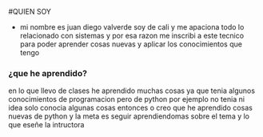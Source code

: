#QUIEN SOY

- mi nombre es juan diego valverde soy de cali y me apaciona todo lo relacionado con sistemas y por esa razon me inscribi a este tecnico para poder aprender cosas nuevas y aplicar los conocimientos que tengo 
### ¿que he aprendido?
en lo que llevo de clases he aprendido muchas cosas ya que tenia algunos conocimientos de programacion pero de python por ejemplo no tenia ni idea solo conocia algunas cosas entonces o creo que he aprendido cosas nuevas de python y la meta es seguir aprendiendomas sobre el tema y lo que eseñe la intructora
